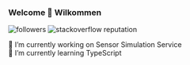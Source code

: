 ### Welcome 👋 Wilkommen

![followers](https://img.shields.io/github/followers/smamusa) 
![stackoverflow reputation](https://img.shields.io/stackexchange/stackoverflow/r/5290070?style=flat)

🔭 I’m currently working on Sensor Simulation Service\
🌱 I’m currently learning TypeScript

<!--
**smamusa/smamusa** is a ✨ _special_ ✨ repository because its `README.md` (this file) appears on your GitHub profile.

Here are some ideas to get you started:

- 🔭 I’m currently working on ...
- 🌱 I’m currently learning ...
- 👯 I’m looking to collaborate on ...
- 🤔 I’m looking for help with ...
- 💬 Ask me about ...
- 📫 How to reach me: ...
- 😄 Pronouns: ...
- ⚡ Fun fact: ...
-->
